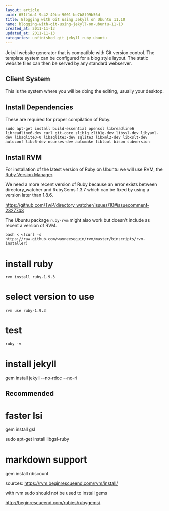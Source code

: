 ```yaml
---
layout: article
uuid: 651f1da1-9c42-49bb-9001-be7b8f99b56d
title: Blogging with Git using Jekyll on Ubuntu 11.10
name: blogging-with-git-using-jekyll-on-ubuntu-11-10
created_at: 2011-11-13
updated_at: 2011-11-13
categories: unfinished git jekyll ruby ubuntu
---
```



Jekyll website generator that is compatible with Git version control. The template system can be configured for a blog style layout. The static website files can then be served by any standard webserver.


## Client System ##

This is the system where you will be doing the editing, usually your desktop.
   
    
## Install Dependencies ##
These are required for proper compilation of Ruby.

    sudo apt-get install build-essential openssl libreadline6 libreadline6-dev curl git-core zlib1g zlib1g-dev libssl-dev libyaml-dev libsqlite3-0 libsqlite3-dev sqlite3 libxml2-dev libxslt-dev autoconf libc6-dev ncurses-dev automake libtool bison subversion

    
## Install RVM ##
For installation of the latest version of Ruby on Ubuntu we will use RVM, the [Ruby Version Manager](http://beginrescueend.com/).

We need a more recent version of Ruby because an error exists between directory_watcher and RubyGems 1.3.7 which can be fixed by using a version later than 1.8.6. 

https://github.com/TwP/directory_watcher/issues/10#issuecomment-2327743

The Ubuntu package `ruby-rvm` might also work but doesn't include as recent a version of RVM.

    bash < <(curl -s https://raw.github.com/wayneeseguin/rvm/master/binscripts/rvm-installer)

# install ruby
    rvm install ruby-1.9.3

# select version to use
    rvm use ruby-1.9.3

# test
    ruby -v


# install jekyll
gem install jekyll --no-rdoc --no-ri

    
## Recommended ##    


# faster lsi
gem install gsl

sudo apt-get install libgsl-ruby

# markdown support
gem install rdiscount

    
    
sources:
https://rvm.beginrescueend.com/rvm/install/




with rvm sudo should not be used to install gems

http://beginrescueend.com/rubies/rubygems/






